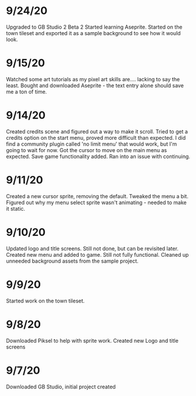 # 9/24/20
Upgraded to GB Studio 2 Beta 2
Started learning Aseprite. Started on the town tileset and exported it as a sample background to see how it would look.

# 9/15/20
Watched some art tutorials as my pixel art skills are.... lacking to say the least.
Bought and downloaded Aseprite - the text entry alone should save me a ton of time.

# 9/14/20
Created credits scene and figured out a way to make it scroll.
Tried to get a credits option on the start menu, proved more difficult than expected. I did find a community plugin called 'no limit menu' that would work, but I'm going to wait for now.
Got the cursor to move on the main menu as expected.
Save game functionality added. Ran into an issue with continuing.

# 9/11/20
Created a new cursor sprite, removing the default.
Tweaked the menu a bit.
Figured out why my menu select sprite wasn't animating - needed to make it static.

# 9/10/20
Updated logo and title screens. Still not done, but can be revisited later.
Created new menu and added to game. Still not fully functional.
Cleaned up unneeded background assets from the sample project.

# 9/9/20
Started work on the town tileset.

# 9/8/20
Downloaded Piksel to help with sprite work.
Created new Logo and title screens

# 9/7/20
Downloaded GB Studio, initial project created
